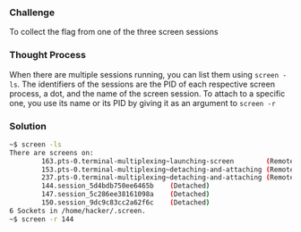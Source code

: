### Challenge

To collect the flag from one of the three screen sessions

### Thought Process

When there are multiple sessions running, you can list them using `screen -ls`. The identifiers of the sessions are the PID of each respective screen process, a dot, and the name of the screen session. To attach to a specific one, you use its name or its PID by giving it as an argument to `screen -r`

### Solution

```bash
~$ screen -ls
There are screens on:
        163.pts-0.terminal-multiplexing~launching-screen        (Remote or dead)
        153.pts-0.terminal-multiplexing~detaching-and-attaching (Remote or dead)
        237.pts-0.terminal-multiplexing~detaching-and-attaching (Remote or dead)
        144.session_5d4bdb750ee6465b    (Detached)
        147.session_5c286ee38161098a    (Detached)
        150.session_9dc9c83cc2a62f6c    (Detached)
6 Sockets in /home/hacker/.screen.
~$ screen -r 144
```
